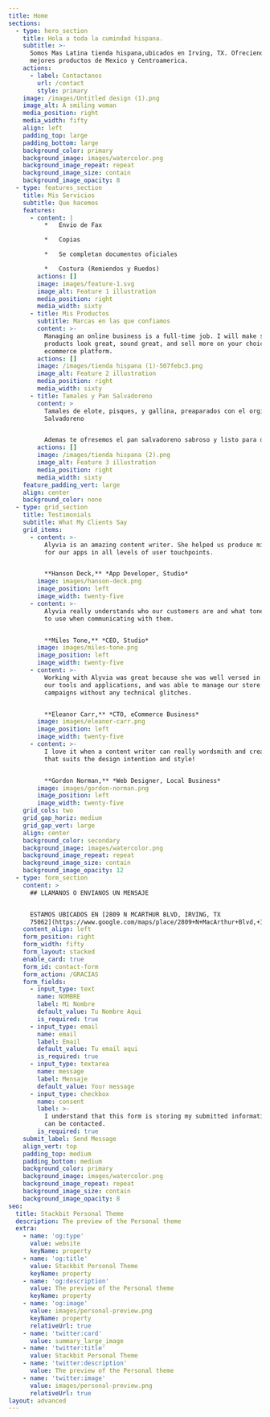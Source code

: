 ```yaml
---
title: Home
sections:
  - type: hero_section
    title: Hola a toda la cumindad hispana.
    subtitle: >-
      Somos Mas Latina tienda hispana,ubicados en Irving, TX. Ofreciendo los
      mejores productos de Mexico y Centroamerica.
    actions:
      - label: Contactanos
        url: /contact
        style: primary
    image: /images/Untitled design (1).png
    image_alt: A smiling woman
    media_position: right
    media_width: fifty
    align: left
    padding_top: large
    padding_bottom: large
    background_color: primary
    background_image: images/watercolor.png
    background_image_repeat: repeat
    background_image_size: contain
    background_image_opacity: 8
  - type: features_section
    title: Mis Servicios
    subtitle: Que hacemos
    features:
      - content: |
          *   Envio de Fax

          *   Copias

          *   Se completan documentos oficiales

          *   Costura (Remiendos y Ruedos)
        actions: []
        image: images/feature-1.svg
        image_alt: Feature 1 illustration
        media_position: right
        media_width: sixty
      - title: Mis Productos
        subtitle: Marcas en las que confiamos
        content: >-
          Managing an online business is a full-time job. I will make sure your
          products look great, sound great, and sell more on your choice of
          ecommerce platform.
        actions: []
        image: /images/tienda hispana (1)-507febc3.png
        image_alt: Feature 2 illustration
        media_position: right
        media_width: sixty
      - title: Tamales y Pan Salvadoreno
        content: >
          Tamales de elote, pisques, y gallina, preaparados con el orginal sazon
          Salvadoreno


          Ademas te ofresemos el pan salvadoreno sabroso y listo para degustar.
        actions: []
        image: /images/tienda hispana (2).png
        image_alt: Feature 3 illustration
        media_position: right
        media_width: sixty
    feature_padding_vert: large
    align: center
    background_color: none
  - type: grid_section
    title: Testimonials
    subtitle: What My Clients Say
    grid_items:
      - content: >-
          Alyvia is an amazing content writer. She helped us produce microcopy
          for our apps in all levels of user touchpoints.


          **Hanson Deck,** *App Developer, Studio*
        image: images/hanson-deck.png
        image_position: left
        image_width: twenty-five
      - content: >-
          Alyvia really understands who our customers are and what tone of voice
          to use when communicating with them.


          **Miles Tone,** *CEO, Studio*
        image: images/miles-tone.png
        image_position: left
        image_width: twenty-five
      - content: >-
          Working with Alyvia was great because she was well versed in all of
          our tools and applications, and was able to manage our store and
          campaigns without any technical glitches.


          **Eleanor Carr,** *CTO, eCommerce Business*
        image: images/eleanor-carr.png
        image_position: left
        image_width: twenty-five
      - content: >-
          I love it when a content writer can really wordsmith and create copy
          that suits the design intention and style!


          **Gordon Norman,** *Web Designer, Local Business*
        image: images/gordon-norman.png
        image_position: left
        image_width: twenty-five
    grid_cols: two
    grid_gap_horiz: medium
    grid_gap_vert: large
    align: center
    background_color: secondary
    background_image: images/watercolor.png
    background_image_repeat: repeat
    background_image_size: contain
    background_image_opacity: 12
  - type: form_section
    content: >
      ## LLAMANOS O ENVIANOS UN MENSAJE


      ESTAMOS UBICADOS EN [2809 N MCARTHUR BLVD, IRVING, TX
      75062](https://www.google.com/maps/place/2809+N+MacArthur+Blvd,+Irving,+TX+75062/@32.8450039,-96.9619605,17z/data=!3m1!4b1!4m5!3m4!1s0x864e82febf439223:0xfe08393d61a04965!8m2!3d32.8450039!4d-96.9597718)
    content_align: left
    form_position: right
    form_width: fifty
    form_layout: stacked
    enable_card: true
    form_id: contact-form
    form_action: /GRACIAS
    form_fields:
      - input_type: text
        name: NOMBRE
        label: Mi Nombre
        default_value: Tu Nombre Aqui
        is_required: true
      - input_type: email
        name: email
        label: Email
        default_value: Tu email aqui
        is_required: true
      - input_type: textarea
        name: message
        label: Mensaje
        default_value: Your message
      - input_type: checkbox
        name: consent
        label: >-
          I understand that this form is storing my submitted information so I
          can be contacted.
        is_required: true
    submit_label: Send Message
    align_vert: top
    padding_top: medium
    padding_bottom: medium
    background_color: primary
    background_image: images/watercolor.png
    background_image_repeat: repeat
    background_image_size: contain
    background_image_opacity: 8
seo:
  title: Stackbit Personal Theme
  description: The preview of the Personal theme
  extra:
    - name: 'og:type'
      value: website
      keyName: property
    - name: 'og:title'
      value: Stackbit Personal Theme
      keyName: property
    - name: 'og:description'
      value: The preview of the Personal theme
      keyName: property
    - name: 'og:image'
      value: images/personal-preview.png
      keyName: property
      relativeUrl: true
    - name: 'twitter:card'
      value: summary_large_image
    - name: 'twitter:title'
      value: Stackbit Personal Theme
    - name: 'twitter:description'
      value: The preview of the Personal theme
    - name: 'twitter:image'
      value: images/personal-preview.png
      relativeUrl: true
layout: advanced
---
```

